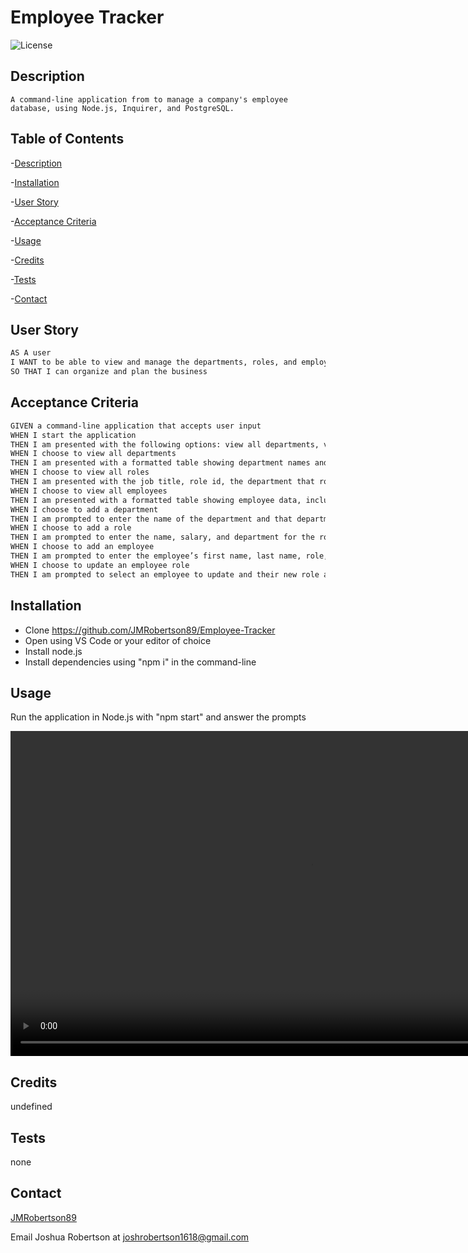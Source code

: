 # Employee Tracker

![License](https://img.shields.io/badge/license-MIT-blue)

## Description
    A command-line application from to manage a company's employee database, using Node.js, Inquirer, and PostgreSQL.


## Table of Contents
-[Description](#description)

-[Installation](#installation)

-[User Story](#user-story)

-[Acceptance Criteria](#acceptance-criteria)

-[Usage](#usage)

-[Credits](#credits)

-[Tests](#tets)

-[Contact](#contact)


## User Story

```md
AS A user
I WANT to be able to view and manage the departments, roles, and employees in a company
SO THAT I can organize and plan the business
```

## Acceptance Criteria


```md
GIVEN a command-line application that accepts user input
WHEN I start the application
THEN I am presented with the following options: view all departments, view all roles, view all employees, add a department, add a role, add an employee, and update an employee role
WHEN I choose to view all departments
THEN I am presented with a formatted table showing department names and department ids
WHEN I choose to view all roles
THEN I am presented with the job title, role id, the department that role belongs to, and the salary for that role
WHEN I choose to view all employees
THEN I am presented with a formatted table showing employee data, including employee ids, first names, last names, job titles, departments, salaries, and managers that the employees report to
WHEN I choose to add a department
THEN I am prompted to enter the name of the department and that department is added to the database
WHEN I choose to add a role
THEN I am prompted to enter the name, salary, and department for the role and that role is added to the database
WHEN I choose to add an employee
THEN I am prompted to enter the employee’s first name, last name, role, and manager, and that employee is added to the database
WHEN I choose to update an employee role
THEN I am prompted to select an employee to update and their new role and this information is updated in the database 
```


## Installation

- Clone https://github.com/JMRobertson89/Employee-Tracker
- Open using VS Code or your editor of choice
- Install node.js
- Install dependencies using "npm i" in the command-line

## Usage

Run the application in Node.js with "npm start" and answer the prompts

<video width="960" height="520" controls src="./Assets/Employee-Tracker.mp4"></video>


## Credits

undefined

## Tests

none

## Contact

[JMRobertson89](https://github.com/JMRobertson89)

Email Joshua Robertson at joshrobertson1618@gmail.com